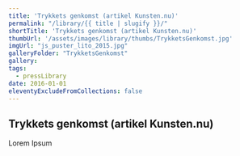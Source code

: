```yaml
---
title: 'Trykkets genkomst (artikel Kunsten.nu)'
permalink: "/library/{{ title | slugify }}/"
shortTitle: 'Trykkets genkomst (artikel Kunsten.nu)'
thumbUrl: '/assets/images/library/thumbs/TrykketsGenkomst.jpg'
imgUrl: "js_puster_lito_2015.jpg"
galleryFolder: "TrykketsGenkomst"
gallery:
tags:
  - pressLibrary
date: 2016-01-01
eleventyExcludeFromCollections: false
---
```



<h2>Trykkets genkomst (artikel Kunsten.nu)</h2>
<p>Lorem Ipsum</p>